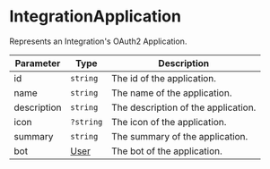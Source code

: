 # IntegrationApplication

Represents an Integration's OAuth2 Application.

| Parameter | Type     | Description                  |
|--|----------|------------------------------|
| id | `string` | The id of the application.   |
| name | `string` | The name of the application. |
| description | `string` | The description of the application. |
| icon | `?string` | The icon of the application. |
| summary | `string` | The summary of the application. |
| bot | [User](/docs/v1/api/user) | The bot of the application. |
